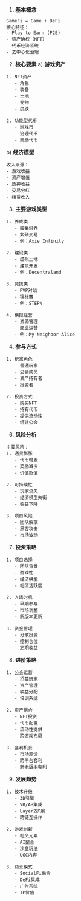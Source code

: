 
1. **基本概念**
```plaintext
GameFi = Game + DeFi
核心特征：
- Play to Earn (P2E)
- 资产确权（NFT）
- 代币经济系统
- 去中心化治理
```

2. **核心要素**
a) **游戏资产**
```
1. NFT资产
   - 角色
   - 装备
   - 土地
   - 宠物
   - 皮肤

2. 功能型代币
   - 游戏币
   - 治理代币
   - 奖励代币
```

b) **经济模型**
```
收入来源：
- 游戏收益
- 资产增值
- 质押收益
- 交易分红
- 租赁收入
```
3. **主要游戏类型**
```
1. 养成类
   - 收集培养
   - 繁殖交易
   - 例：Axie Infinity

2. 建设类
   - 虚拟土地
   - 建筑开发
   - 例：Decentraland

3. 竞技类
   - PVP对战
   - 锦标赛
   - 例：STEPN

4. 模拟经营
   - 资源管理
   - 商业运营
   - 例：My Neighbor Alice
```
4. **参与方式**
```
1. 玩家角色
   - 普通玩家
   - 公会成员
   - 资产持有者
   - 投资者

2. 投资方式
   - 购买NFT
   - 持有代币
   - 提供流动性
   - 组建公会
```

6. **风险分析**

```plaintext
主要风险：
1. 通货膨胀
   - 代币增发
   - 奖励减少
   - 价值贬值

2. 可持续性
   - 玩家流失
   - 经济模型失衡
   - 收益下降

3. 项目风险
   - 团队解散
   - 黑客攻击
   - 市场波动
```

7. **投资策略**

```plaintext
1. 项目选择
   - 团队背景
   - 游戏性
   - 经济模型
   - 社区活跃度

2. 入场时机
   - 早期参与
   - 市场调整
   - 新版本更新

3. 资金管理
   - 分散投资
   - 控制仓位
   - 定期收益
```

8. **进阶策略**

```plaintext
1. 公会运营
   - 招募玩家
   - 资产管理
   - 收益分配
   - 培训系统

2. 资产组合
   - NFT投资
   - 代币配置
   - 流动性提供
   - 跨游戏布局

3. 套利机会
   - 市场差价
   - 跨平台套利
   - 新老版本套利
```

9. **发展趋势**

```plaintext
1. 技术升级
   - 3D引擎
   - VR/AR集成
   - Layer2扩展
   - 跨链互操作

2. 游戏创新
   - 社交元素
   - AI整合
   - 沙盒玩法
   - UGC内容

3. 商业模式
   - SocialFi融合
   - DeFi集成
   - 广告系统
   - IP价值
```


